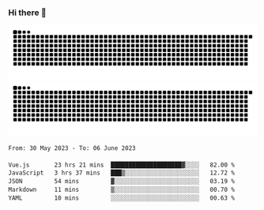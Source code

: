 ### Hi there 👋

![GitHub Snake Light](https://raw.githubusercontent.com/jichangee/jichangee/output/github-snake.svg#gh-light-mode-only)
![GitHub Snake dark](https://raw.githubusercontent.com/jichangee/jichangee/output/github-snake-dark.svg#gh-dark-mode-only)

<!--START_SECTION:waka-->

```txt
From: 30 May 2023 - To: 06 June 2023

Vue.js       23 hrs 21 mins  ████████████████████▓░░░░   82.00 %
JavaScript   3 hrs 37 mins   ███▒░░░░░░░░░░░░░░░░░░░░░   12.72 %
JSON         54 mins         ▓░░░░░░░░░░░░░░░░░░░░░░░░   03.19 %
Markdown     11 mins         ▒░░░░░░░░░░░░░░░░░░░░░░░░   00.70 %
YAML         10 mins         ░░░░░░░░░░░░░░░░░░░░░░░░░   00.63 %
```

<!--END_SECTION:waka-->

<!--
![GitHub Snake Light](github-snake.svg#gh-light-mode-only)
![GitHub Snake dark](github-snake-dark.svg#gh-dark-mode-only)
-->

<!--
**jichangee/jichangee** is a ✨ _special_ ✨ repository because its `README.md` (this file) appears on your GitHub profile.

Here are some ideas to get you started:

- 🔭 I’m currently working on ...
- 🌱 I’m currently learning ...
- 👯 I’m looking to collaborate on ...
- 🤔 I’m looking for help with ...
- 💬 Ask me about ...
- 📫 How to reach me: ...
- 😄 Pronouns: ...
- ⚡ Fun fact: ...
-->
